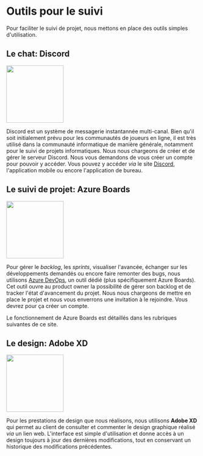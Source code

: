 # Outils pour le suivi

Pour faciliter le suivi de projet, nous mettons en place des outils simples d'utilisation.

## Le chat: Discord
<img src="https://discordapp.com/assets/08ced1076c17e9e85906f5b26736f65d.svg" width=150dp/>

Discord est un système de messagerie instantannée multi-canal. Bien qu'il soit initialement prévu pour les communautés de joueurs en ligne, il est très utilisé dans la communauté informatique de manière générale, notamment pour le suivi de projets informatiques. Nous nous chargeons de créer et de gérer le serveur Discord. Nous vous demandons de vous créer un compte pour pouvoir y accéder. Vous pouvez y accéder *via* le site [Discord](discordapp.com), l'application mobile ou encore l'application de bureau.

## Le suivi de projet: Azure Boards
<img src="https://img.stackshare.io/service/9656/azure-boards.png" width=150dp/>


Pour gérer le *backlog*, les *sprints*, visualiser l'avancée, échanger sur les développements demandés ou encore faire remonter des bugs, nous utilisons [Azure DevOps](https://dev.azure.com/), un outil dédié (plus spécifiquement Azure Boards). Cet outil ouvre au product owner la possibilité de gérer son backlog et de tracker l'état d'avancement du projet. Nous nous chargeons de mettre en place le projet et nous vous enverrons une invitation à le rejoindre. Vous devrez pour ça créer un compte.

Le fonctionnement de Azure Boards est détaillés dans les rubriques suivantes de ce site.

## Le design: Adobe XD
<img src="https://www.adobe.com/content/dam/cc/icons/xd.svg" width=150dp/>

Pour les prestations de design que nous réalisons, nous utilisons **Adobe XD** qui permet au client de consulter et commenter le design graphique réalisé *via* un lien web. L'interface est simple d'utilisation et donne accès à un design toujours à jour des dernières modifications, tout en conservant un historique des modifications précédentes.
